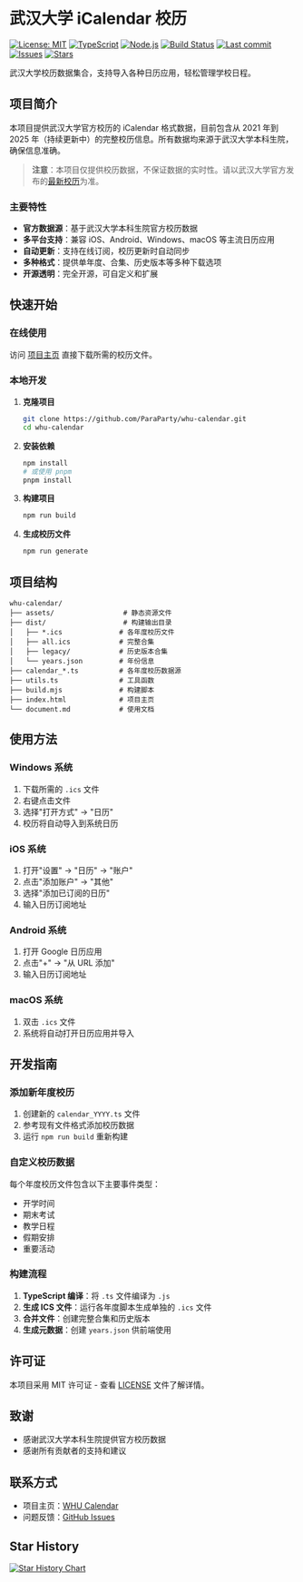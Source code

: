 # 武汉大学 iCalendar 校历

[![License: MIT](https://img.shields.io/badge/License-MIT-yellow.svg)](https://opensource.org/licenses/MIT)
[![TypeScript](https://img.shields.io/badge/TypeScript-5.9.2-blue.svg)](https://www.typescriptlang.org/)
[![Node.js](https://img.shields.io/badge/Node.js-ES%20Modules-green.svg)](https://nodejs.org/)
[![Build Status](https://github.com/ParaParty/whu-calendar/workflows/Build%20and%20Deploy%20ICS%20Calendar/badge.svg)](https://github.com/ParaParty/whu-calendar/actions)
[![Last commit](https://img.shields.io/github/last-commit/ParaParty/whu-calendar.svg)](https://github.com/ParaParty/whu-calendar/commits/master)
[![Issues](https://img.shields.io/github/issues/ParaParty/whu-calendar.svg)](https://github.com/ParaParty/whu-calendar/issues)
[![Stars](https://img.shields.io/github/stars/ParaParty/whu-calendar.svg)](https://github.com/ParaParty/whu-calendar/stargazers)

武汉大学校历数据集合，支持导入各种日历应用，轻松管理学校日程。

## 项目简介

本项目提供武汉大学官方校历的 iCalendar 格式数据，目前包含从 2021 年到 2025 年（持续更新中）的完整校历信息。所有数据均来源于武汉大学本科生院，确保信息准确。

> **注意**：本项目仅提供校历数据，不保证数据的实时性。请以武汉大学官方发布的[最新校历](https://uc.whu.edu.cn/xl.htm)为准。

### 主要特性

- **官方数据源**：基于武汉大学本科生院官方校历数据
- **多平台支持**：兼容 iOS、Android、Windows、macOS 等主流日历应用
- **自动更新**：支持在线订阅，校历更新时自动同步
- **多种格式**：提供单年度、合集、历史版本等多种下载选项
- **开源透明**：完全开源，可自定义和扩展

## 快速开始

### 在线使用

访问 [项目主页](https://whu-calendar.campuses.cn/) 直接下载所需的校历文件。

### 本地开发

1. **克隆项目**
   ```bash
   git clone https://github.com/ParaParty/whu-calendar.git
   cd whu-calendar
   ```

2. **安装依赖**
   ```bash
   npm install
   # 或使用 pnpm
   pnpm install
   ```

3. **构建项目**
   ```bash
   npm run build
   ```

4. **生成校历文件**
   ```bash
   npm run generate
   ```

## 项目结构

```
whu-calendar/
├── assets/                 # 静态资源文件
├── dist/                   # 构建输出目录
│   ├── *.ics              # 各年度校历文件
│   ├── all.ics            # 完整合集
│   ├── legacy/            # 历史版本合集
│   └── years.json         # 年份信息
├── calendar_*.ts          # 各年度校历数据源
├── utils.ts               # 工具函数
├── build.mjs              # 构建脚本
├── index.html             # 项目主页
└── document.md            # 使用文档
```

## 使用方法

### Windows 系统

1. 下载所需的 `.ics` 文件
2. 右键点击文件
3. 选择"打开方式" → "日历"
4. 校历将自动导入到系统日历

### iOS 系统

1. 打开"设置" → "日历" → "账户"
2. 点击"添加账户" → "其他"
3. 选择"添加已订阅的日历"
4. 输入日历订阅地址

### Android 系统

1. 打开 Google 日历应用
2. 点击"+" → "从 URL 添加"
3. 输入日历订阅地址

### macOS 系统

1. 双击 `.ics` 文件
2. 系统将自动打开日历应用并导入

## 开发指南

### 添加新年度校历

1. 创建新的 `calendar_YYYY.ts` 文件
2. 参考现有文件格式添加校历数据
3. 运行 `npm run build` 重新构建

### 自定义校历数据

每个年度校历文件包含以下主要事件类型：

- 开学时间
- 期末考试
- 教学日程
- 假期安排
- 重要活动

### 构建流程

1. **TypeScript 编译**：将 `.ts` 文件编译为 `.js`
2. **生成 ICS 文件**：运行各年度脚本生成单独的 `.ics` 文件
3. **合并文件**：创建完整合集和历史版本
4. **生成元数据**：创建 `years.json` 供前端使用

## 许可证

本项目采用 MIT 许可证 - 查看 [LICENSE](LICENSE) 文件了解详情。

## 致谢

- 感谢武汉大学本科生院提供官方校历数据
- 感谢所有贡献者的支持和建议

<!--GAMFC_DELIMITER-->
<!--GAMFC_DELIMITER_END-->

## 联系方式

- 项目主页：[WHU Calendar](https://whu-calendar.campuses.cn/)
- 问题反馈：[GitHub Issues](https://github.com/ParaParty/whu-calendar/issues)

## Star History

[![Star History Chart](https://api.star-history.com/svg?repos=ParaParty/whu-calendar&type=Date)](https://star-history.com/#ParaParty/whu-calendar&Date)


